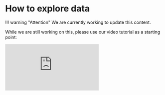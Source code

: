# How to explore data

!!! warning "Attention"
    We are currently working to update this content.

While we are still working on this, please use our video tutorial as a starting point:

<div class="youtube">
<iframe src="https://www.youtube-nocookie.com/embed/38S2U-TIvxE" title="YouTube video player" frameborder="0" allow="accelerometer; autoplay; clipboard-write; encrypted-media; gyroscope; picture-in-picture" allowfullscreen></iframe>
</div>
